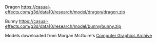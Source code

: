 
Dragon
https://casual-effects.com/g3d/data10/research/model/dragon/dragon.zip

Bunny
https://casual-effects.com/g3d/data10/research/model/bunny/bunny.zip


Models downloaded from Morgan McGuire's [Computer Graphics Archive](https://casual-effects.com/data)

